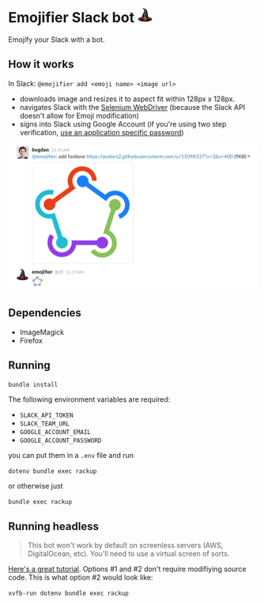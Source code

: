 # Emojifier Slack bot ![](public/hat.png)

Emojify your Slack with a bot.

## How it works

In Slack: `@emojifier add <emoji name> <image url>`

- downloads image and resizes it to aspect fit within 128px x 128px.
- navigates Slack with the [Selenium WebDriver](http://www.seleniumhq.org/projects/webdriver/) (because the Slack API doesn't allow for Emoji modification)
- signs into Slack using Google Account (if you're using two step verification, [use an application specific password](https://support.google.com/accounts/answer/185833))

![](public/demo.jpg)

## Dependencies

- ImageMagick
- Firefox

## Running

`bundle install`

The following environment variables are required:

- `SLACK_API_TOKEN`
- `SLACK_TEAM_URL`
- `GOOGLE_ACCOUNT_EMAIL`
- `GOOGLE_ACCOUNT_PASSWORD`

you can put them in a `.env` file and run

`dotenv bundle exec rackup`

or otherwise just

`bundle exec rackup`

## Running headless

> This bot won't work by default on screenless servers (AWS, DigitalOcean, etc). You'll need to use a virtual screen of sorts.

[Here's a great tutorial](http://elementalselenium.com/tips/38-headless). Options #1 and #2 don't require modifiying source code. This is what option #2 would look like:

`xvfb-run dotenv bundle exec rackup`
